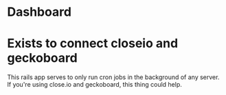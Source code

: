 Dashboard
===

# Exists to connect closeio and geckoboard

This rails app serves to only run cron jobs in the background of any server. If you're using close.io and geckoboard, this thing could help.

